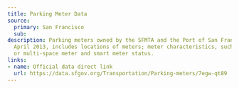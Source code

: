 ```yaml
---
title: Parking Meter Data
source:
  primary: San Francisco
  sub: 
description: Parking meters owned by the SFMTA and the Port of San Francisco as of
  April 2013, includes locations of meters; meter characteristics, such as single-space
  or multi-space meter and smart meter status.
links:
- name: Official data direct link
  url: https://data.sfgov.org/Transportation/Parking-meters/7egw-qt89
---
```

